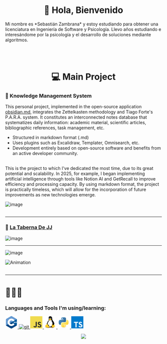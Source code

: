 <h1 align="center">👋 Hola, Bienvenido</h1>
Mi nombre es *Sebastián Zambrana* y estoy estudiando para obtener una licenciatura en Ingeniería de Software y Psicología. Llevo años estudiando e interesándome por la psicología y el desarrollo de soluciones mediante algoritmos. 
<br><br>
<br><br>

<h1 align="center">💻 Main Project </h1>

### **🧠 Knowledge Management System**
This personal project, implemented in the open-source application [obsidian.md](http://obsidian.md), integrates the Zettelkasten methodology and Tiago Forte's P.A.R.A. system. It constitutes an interconnected notes database that systematizes daily information: academic material, scientific articles, bibliographic references, task management, etc.
- Structured in markdown format (.md)
- Uses plugins such as Excalidraw, Templater, Omnisearch, etc.
- Development entirely based on open-source software and benefits from an active developer community.
<br><br>

This is the project to which I've dedicated the most time, due to its great potential and scalability. In 2025, for example, I began implementing artificial intelligence through tools like Notion AI and GetRecall to improve efficiency and processing capacity. By using markdown format, the project is practically timeless, which will allow for the incorporation of future improvements as new technologies emerge.

![image](https://github.com/user-attachments/assets/1e852753-70f4-47ca-aa75-3b770c3b9100)
<br><br>

---
### 🍺 [La Taberna De JJ](https://github.com/zarvent/la-taberna-de-jj) 

![image](https://github.com/user-attachments/assets/6a710274-2734-4f31-ab43-d9246ea196ec)

---
![image](https://github.com/user-attachments/assets/2460d06e-adc6-4fd6-b703-3df6a93c7428)

![Animation](https://github.com/user-attachments/assets/b9c18414-f489-4f11-903f-d5ca86a1776f)
<br><br>

---
# 👨🏻‍💻 <h3 align="left">Languages and Tools I'm using/learning:</h3>
<p align="left"> <a href="https://www.w3schools.com/cpp/" target="_blank" rel="noreferrer"> <img src="https://raw.githubusercontent.com/devicons/devicon/master/icons/cplusplus/cplusplus-original.svg" alt="cplusplus" width="40" height="40"/> </a> <a href="https://git-scm.com/" target="_blank" rel="noreferrer"> <img src="https://www.vectorlogo.zone/logos/git-scm/git-scm-icon.svg" alt="git" width="40" height="40"/> </a> <a href="https://developer.mozilla.org/en-US/docs/Web/JavaScript" target="_blank" rel="noreferrer"> <img src="https://raw.githubusercontent.com/devicons/devicon/master/icons/javascript/javascript-original.svg" alt="javascript" width="40" height="40"/> </a> <a href="https://www.linux.org/" target="_blank" rel="noreferrer"> <img src="https://raw.githubusercontent.com/devicons/devicon/master/icons/linux/linux-original.svg" alt="linux" width="40" height="40"/> </a> <a href="https://www.python.org" target="_blank" rel="noreferrer"> <img src="https://raw.githubusercontent.com/devicons/devicon/master/icons/python/python-original.svg" alt="python" width="40" height="40"/> </a> <a href="https://www.typescriptlang.org/" target="_blank" rel="noreferrer"> <img src="https://raw.githubusercontent.com/devicons/devicon/master/icons/typescript/typescript-original.svg" alt="typescript" width="40" height="40"/> </a> </p>

<p align="center">
  <img src="https://i.pinimg.com/736x/b4/8f/dd/b48fdddf762c9c52a51cdbca27d519bd.jpg" width="300px">
</p>




